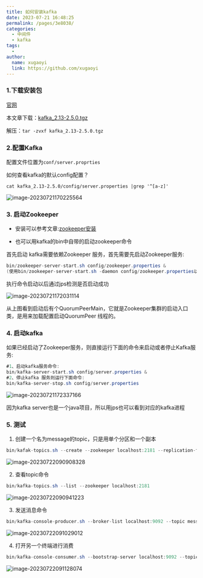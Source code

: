 ```yaml
---
title: 如何安装kafka
date: 2023-07-21 16:48:25
permalink: /pages/3e8038/
categories:
  - 中间件
  - kafka
tags:
  - 
author: 
  name: xugaoyi
  link: https://github.com/xugaoyi
---
```

### 1.下载安装包

[官网](https://kafka.apache.org/downloads)

本文章下载：[kafka_2.13-2.5.0.tgz](https://archive.apache.org/dist/kafka/2.5.0/kafka_2.13-2.5.0.tgz)

解压：`tar -zvxf kafka_2.13-2.5.0.tgz`



### 2.配置Kafka

配置文件位置为`conf/server.proprties`

如何查看kafka的默认config配置？

`cat kafka_2.13-2.5.0/config/server.properties |grep '^[a-z]' `

![image-20230721170225564](https://2290653824-github-io.oss-cn-hangzhou.aliyuncs.com/image-20230721170225564.png)

### 3. 启动Zookeeper

- 安装可以参考文章:[zookeeper安装](https://2290653824.github.io/pages/21d61b/)



- 也可以用kafka的bin中自带的启动zookeeper命令

首先启动 kafka需要依赖Zookeeper 服务，首先需要先启动Zookeeper服务:

```java
bin/zookeeper-server-start.sh config/zookeeper.properties &
(使用bin/zookeeper-server-start.sh -daemon config/zookeeper.properties以守护进程启动)
```

执行命令启动以后通过jps检测是否启动成功

![image-20230721172031114](https://2290653824-github-io.oss-cn-hangzhou.aliyuncs.com/image-20230721172031114.png)

从上图看到启动后有个QuorumPeerMain，它就是Zookeeper集群的启动入口类，是用来加载配置启动QuorumPeer 线程的。

### 4. 启动kafka

如果已经启动了Zookeeper服务，则直接运行下面的命令来启动或者停止Kafka服务:

```java
#1、启动kafka服务命令:
bin/kafka-server-start.sh config/server.properties &
#2、停止kafka 服务则运行下面命令:
bin/kafka-server-stop.sh config/server.properties
```

![image-20230721172337166](https://2290653824-github-io.oss-cn-hangzhou.aliyuncs.com/image-20230721172337166.png)

因为kafka server也是一个java项目，所以用jps也可以看到对应的kafka进程

### 5. 测试

1. 创建一个名为message的topic，只是用单个分区和一个副本

```java
bin/kafak-topics.sh --create --zookeeper localhost:2181 --replication-factor 1 --partitions 1 --topic message
```

![image-20230722090908328](https://2290653824-github-io.oss-cn-hangzhou.aliyuncs.com/image-20230722090908328.png)

2. 查看topic命令

```java
bin/kafka-topics.sh --list --zookeeper localhost:2181
```

![image-20230722090941223](https://2290653824-github-io.oss-cn-hangzhou.aliyuncs.com/image-20230722090941223.png)

3. 发送消息命令

```java
bin/kafka-console-producer.sh --broker-list localhost:9092 --topic message
```

![image-20230722091029012](https://2290653824-github-io.oss-cn-hangzhou.aliyuncs.com/image-20230722091029012.png)

4. 打开另一个终端进行消费

```java
bin/kafka-console-consumer.sh --bootstrap-server localhost:9092 --topic message --from-beginning
```

![image-20230722091128074](https://2290653824-github-io.oss-cn-hangzhou.aliyuncs.com/image-20230722091128074.png)
